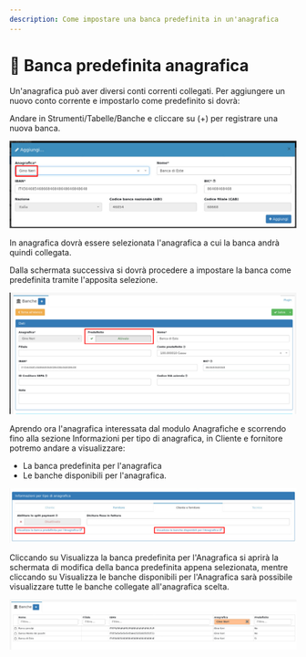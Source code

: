 ```yaml
---
description: Come impostare una banca predefinita in un'anagrafica
---
```


# 🏦 Banca predefinita anagrafica

Un'anagrafica può aver diversi conti correnti collegati. Per aggiungere un nuovo conto corrente e impostarlo come predefinito si dovrà:

Andare in Strumenti/Tabelle/Banche e cliccare su (+) per registrare una nuova banca.

![](<../../.gitbook/assets/immagine (542).png>)

In anagrafica dovrà essere selezionata l'anagrafica a cui la banca andrà quindi collegata.

Dalla schermata successiva si dovrà procedere a impostare la banca come predefinita tramite l'apposita selezione.

![](<../../.gitbook/assets/immagine (618).png>)

Aprendo ora l'anagrafica interessata dal modulo Anagrafiche e scorrendo fino alla sezione Informazioni per tipo di anagrafica, in Cliente e fornitore potremo andare a visualizzare:

* La banca predefinita per l'anagrafica
* Le banche disponibili per l'anagrafica.

![](<../../.gitbook/assets/immagine (334).png>)

Cliccando su Visualizza la banca predefinita per l'Anagrafica si aprirà la schermata di modifica della banca predefinita appena selezionata, mentre cliccando su Visualizza le banche disponibili per l'Anagrafica sarà possibile visualizzare tutte le banche collegate all'anagrafica scelta.

![](<../../.gitbook/assets/immagine (125).png>)
